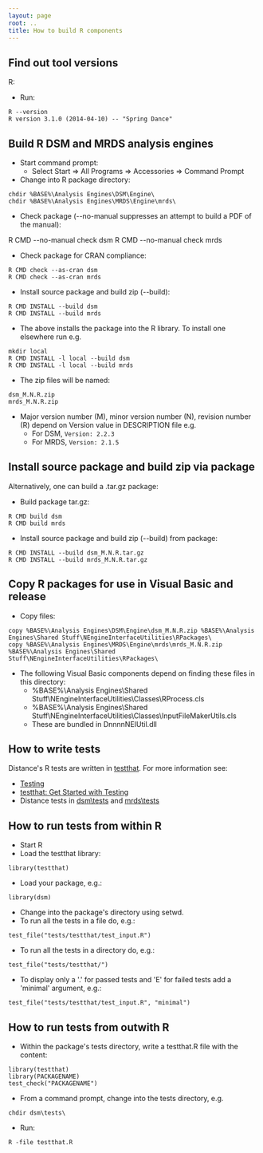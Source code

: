 ```yaml
---
layout: page
root: ..
title: How to build R components
---
```


Find out tool versions
----------------------

R:

* Run:

<p/>

    R --version
    R version 3.1.0 (2014-04-10) -- "Spring Dance"

Build R DSM and MRDS analysis engines
-------------------------------------

* Start command prompt:
  - Select Start => All Programs => Accessories => Command Prompt
* Change into R package directory:

<p/>

    chdir %BASE%\Analysis Engines\DSM\Engine\
    chdir %BASE%\Analysis Engines\MRDS\Engine\mrds\

* Check package (--no-manual suppresses an attempt to build a PDF of the manual):

<p/>
    R CMD --no-manual check dsm
    R CMD --no-manual check mrds

* Check package for CRAN compliance:

<p/>

    R CMD check --as-cran dsm
    R CMD check --as-cran mrds

* Install source package and build zip (--build):

<p/>

    R CMD INSTALL --build dsm
    R CMD INSTALL --build mrds

* The above installs the package into the R library. To install one elsewhere run e.g.

<p/>

    mkdir local
    R CMD INSTALL -l local --build dsm
    R CMD INSTALL -l local --build mrds

* The zip files will be named:

<p/>

    dsm_M.N.R.zip
    mrds_M.N.R.zip

* Major version number (M), minor version number (N), revision number (R) depend on Version value in DESCRIPTION file e.g.
  - For DSM, `Version: 2.2.3`
  - For MRDS, `Version: 2.1.5`

Install source package and build zip via package
------------------------------------------------

Alternatively, one can build a .tar.gz package:

* Build package tar.gz:

<p/>

    R CMD build dsm
    R CMD build mrds

* Install source package and build zip (--build) from package:

<p/>

    R CMD INSTALL --build dsm_M.N.R.tar.gz
    R CMD INSTALL --build mrds_M.N.R.tar.gz

Copy R packages for use in Visual Basic and release
---------------------------------------------------

* Copy files:

<p/>

    copy %BASE%\Analysis Engines\DSM\Engine\dsm_M.N.R.zip %BASE%\Analysis Engines\Shared Stuff\NEngineInterfaceUtilities\RPackages\
    copy %BASE%\Analysis Engines\MRDS\Engine\mrds\mrds_M.N.R.zip %BASE%\Analysis Engines\Shared Stuff\NEngineInterfaceUtilities\RPackages\

* The following Visual Basic components depend on finding these files in this directory:
  - %BASE%\Analysis Engines\Shared Stuff\NEngineInterfaceUtilities\Classes\RProcess.cls
  - %BASE%\Analysis Engines\Shared Stuff\NEngineInterfaceUtilities\Classes\InputFileMakerUtils.cls
  - These are bundled in DnnnnNEIUtil.dll

How to write tests
------------------

Distance's R tests are written in [testthat](http://cran.r-project.org/web/packages/testthat). For more information see:

* [Testing](http://r-pkgs.had.co.nz/tests.html)
* [testthat: Get Started with Testing](http://journal.r-project.org/archive/2011-1/RJournal_2011-1_Wickham.pdf)
* Distance tests in [dsm\tests](https://github.com/DistanceDevelopment/dsm/tree/master/tests) and [mrds\tests](https://github.com/DistanceDevelopment/mrds/tree/master/tests)

How to run tests from within R
------------------------------

* Start R
* Load the testthat library:

<p/>

    library(testthat)

* Load your package, e.g.:

<p/>

    library(dsm)

* Change into the package's directory using setwd.
* To run all the tests in a file do, e.g.:

<p/>

    test_file("tests/testthat/test_input.R")

* To run all the tests in a directory do, e.g.:

<p/>

    test_file("tests/testthat/")

* To display only a '.' for passed tests and 'E' for failed tests add a 'minimal' argument, e.g.:

<p/>

    test_file("tests/testthat/test_input.R", "minimal")

How to run tests from outwith R
-------------------------------

* Within the package's tests directory, write a testthat.R file with the content:

<p/>

    library(testthat)
    library(PACKAGENAME)
    test_check("PACKAGENAME")

* From a command prompt, change into the tests directory, e.g.

<p/>

    chdir dsm\tests\

* Run:

<p/>

    R -file testthat.R
